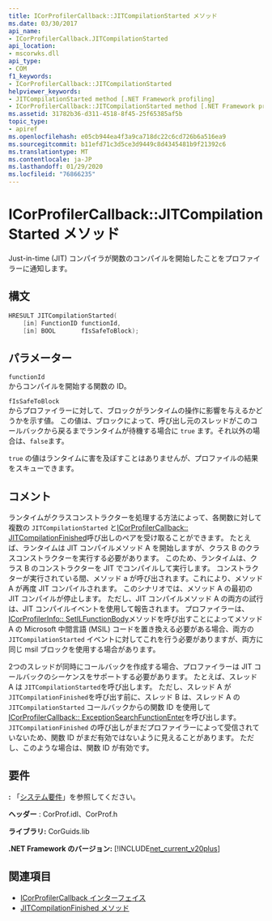 ```yaml
---
title: ICorProfilerCallback::JITCompilationStarted メソッド
ms.date: 03/30/2017
api_name:
- ICorProfilerCallback.JITCompilationStarted
api_location:
- mscorwks.dll
api_type:
- COM
f1_keywords:
- ICorProfilerCallback::JITCompilationStarted
helpviewer_keywords:
- JITCompilationStarted method [.NET Framework profiling]
- ICorProfilerCallback::JITCompilationStarted method [.NET Framework profiling]
ms.assetid: 31782b36-d311-4518-8f45-25f65385af5b
topic_type:
- apiref
ms.openlocfilehash: e05cb944ea4f3a9ca718dc22c6cd726b6a516ea9
ms.sourcegitcommit: b11efd71c3d5ce3d9449c8d4345481b9f21392c6
ms.translationtype: MT
ms.contentlocale: ja-JP
ms.lasthandoff: 01/29/2020
ms.locfileid: "76866235"
---
```

# <a name="icorprofilercallbackjitcompilationstarted-method"></a>ICorProfilerCallback::JITCompilationStarted メソッド
Just-in-time (JIT) コンパイラが関数のコンパイルを開始したことをプロファイラーに通知します。  
  
## <a name="syntax"></a>構文  
  
```cpp  
HRESULT JITCompilationStarted(  
    [in] FunctionID functionId,  
    [in] BOOL       fIsSafeToBlock);  
```  
  
## <a name="parameters"></a>パラメーター  
 `functionId`  
 からコンパイルを開始する関数の ID。  
  
 `fIsSafeToBlock`  
 からプロファイラーに対して、ブロックがランタイムの操作に影響を与えるかどうかを示す値。 この値は、ブロックによって、呼び出し元のスレッドがこのコールバックから戻るまでランタイムが待機する場合に `true` ます。それ以外の場合は、`false`ます。  
  
 `true` の値はランタイムに害を及ぼすことはありませんが、プロファイルの結果をスキューできます。  
  
## <a name="remarks"></a>コメント  
 ランタイムがクラスコンストラクターを処理する方法によって、各関数に対して複数の `JITCompilationStarted` と[ICorProfilerCallback:: JITCompilationFinished](icorprofilercallback-jitcompilationfinished-method.md)呼び出しのペアを受け取ることができます。 たとえば、ランタイムは JIT コンパイルメソッド A を開始しますが、クラス B のクラスコンストラクターを実行する必要があります。 このため、ランタイムは、クラス B のコンストラクターを JIT でコンパイルして実行します。 コンストラクターが実行されている間、メソッド a が呼び出されます。これにより、メソッド A が再度 JIT コンパイルされます。 このシナリオでは、メソッド A の最初の JIT コンパイルが停止します。 ただし、JIT コンパイルメソッド A の両方の試行は、JIT コンパイルイベントを使用して報告されます。 プロファイラーは、 [ICorProfilerInfo:: SetILFunctionBody](icorprofilerinfo-setilfunctionbody-method.md)メソッドを呼び出すことによってメソッド A の Microsoft 中間言語 (MSIL) コードを置き換える必要がある場合、両方の `JITCompilationStarted` イベントに対してこれを行う必要がありますが、両方に同じ msil ブロックを使用する場合があります。  
  
 2つのスレッドが同時にコールバックを作成する場合、プロファイラーは JIT コールバックのシーケンスをサポートする必要があります。 たとえば、スレッド A は `JITCompilationStarted`を呼び出します。 ただし、スレッド A が `JITCompilationFinished`を呼び出す前に、スレッド B は、スレッド A の `JITCompilationStarted` コールバックからの関数 ID を使用して[ICorProfilerCallback:: ExceptionSearchFunctionEnter](icorprofilercallback-exceptionsearchfunctionenter-method.md)を呼び出します。 `JITCompilationFinished` の呼び出しがまだプロファイラーによって受信されていないため、関数 ID がまだ有効ではないように見えることがあります。 ただし、このような場合は、関数 ID が有効です。  
  
## <a name="requirements"></a>要件  
 **:** 「[システム要件](../../../../docs/framework/get-started/system-requirements.md)」を参照してください。  
  
 **ヘッダー** : CorProf.idl、CorProf.h  
  
 **ライブラリ:** CorGuids.lib  
  
 **.NET Framework のバージョン:** [!INCLUDE[net_current_v20plus](../../../../includes/net-current-v20plus-md.md)]  
  
## <a name="see-also"></a>関連項目

- [ICorProfilerCallback インターフェイス](icorprofilercallback-interface.md)
- [JITCompilationFinished メソッド](icorprofilercallback-jitcompilationfinished-method.md)

